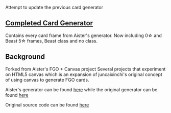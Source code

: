 Attempt to update the previous card generator


## [Completed Card Generator](https://meguerreroa.github.io/FGO-Card-Generator/fgo.html)
Contains every card frame from Aister's generator. Now including 0☆ and Beast 5☆ frames, Beast class and no class. 

## Background
Forked from Aister's FGO + Canvas project
Several projects that experiment on HTML5 canvas which is an expansion of juncaixinchi's original concept of using canvas to generate FGO cards. 

Aister's generator can be found [here](https://aister.github.io/FGO/fgo.html) while the 
original generator can be found [here](https://juncaixinchi.github.io/FGO/fgo.html)

Original source code can be found [here](https://github.com/juncaixinchi/FGO)
